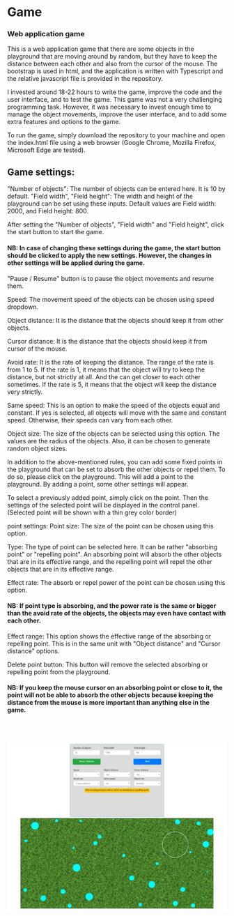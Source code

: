 # Game
### Web application game

This is a web application game that there are some objects in the playground that are moving around by random, but they have to keep the distance between each other and also from the cursor of the mouse. The bootstrap is used in html, and the application is written with Typescript and the relative javascript file is provided in the repository.

I invested around 18-22 hours to write the game, improve the code and the user interface, and to test the game. This game was not a very challenging programming task. However, it was necessary to invest enough time to manage the object movements, improve the user interface, and to add some extra features and options to the game.

To run the game, simply download the repository to your machine and open the index.html file using a web browser (Google Chrome, Mozilla Firefox, Microsoft Edge are tested).


## Game settings:

"Number of objects": The number of objects can be entered here. It is 10 by default.
"Field width", "Field height": The width and height of the playground can be set using these inputs. Default values are Field width: 2000, and Field height: 800. 

After setting the "Number of objects", "Field width" and "Field height", click the start button to start the game.
#### NB: In case of changing these settings during the game, the start button should be clicked to apply the new settings. However, the changes in other settings will be applied during the game. 

"Pause / Resume" button is to pause the object movements and resume them.

Speed: The movement speed of the objects can be chosen using speed dropdown.

Object distance: It is the distance that the objects should keep it from other objects.

Cursor distance: It is the distance that the objects should keep it from cursor of the mouse.

Avoid rate: It is the rate of keeping the distance. The range of the rate is from 1 to 5. If the rate is 1, it means that the object will try to keep the distance, but not strictly at all. And the can get closer to each other sometimes. If the rate is 5, it means that the object will keep the distance very strictly.

Same speed: This is an option to make the speed of the objects equal and constant. If yes is selected, all objects will move with the same and constant speed. Otherwise, their speeds can vary from each other.

Object size: The size of the objects can be selected using this option. The values are the radius of the objects. Also, it can be chosen to generate random object sizes.


In addition to the above-mentioned rules, you can add some fixed points in the playground that can be set to absorb the other objects or repel them. To do so, please click on the playground. This will add a point to the playground. By adding a point, some other settings will appear.

To select a previously added point, simply click on the point. Then the settings of the selected point will be displayed in the control panel. (Selected point will be shown with a thin grey color border)

point settings:
Point size: The size of the point can be chosen using this option.

Type: The type of point can be selected here. It can be rather "absorbing point" or "repelling point".
An absorbing point will absorb the other objects that are in its effective range, and the repelling point will repel the other objects that are in its effective range.

Effect rate: The absorb or repel power of the point can be chosen using this option.
#### NB: If point type is absorbing, and the power rate is the same or bigger than the avoid rate of the objects, the objects may even have contact with each other.

Effect range: This option shows the effective range of the absorbing or repelling point. This is in the same unit with "Object distance" and "Cursor distance" options.

Delete point button: This button will remove the selected absorbing or repelling point from the playground.

#### NB:  If you keep the mouse cursor on an absorbing point or close to it, the point will not be able to absorb the other objects because keeping the distance from the mouse is more important than anything else in the game.

<br><br>

<img src="screencapture.jpg">

